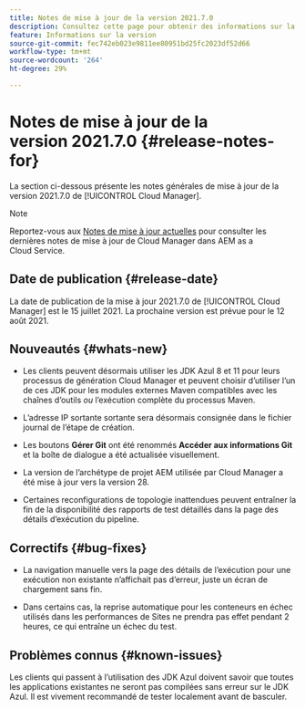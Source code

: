 ```yaml
---
title: Notes de mise à jour de la version 2021.7.0
description: Consultez cette page pour obtenir des informations sur la version 2021.7.0 de Cloud Manager
feature: Informations sur la version
source-git-commit: fec742eb023e9811ee80951bd25fc2023df52d66
workflow-type: tm+mt
source-wordcount: '264'
ht-degree: 29%

---
```


# Notes de mise à jour de la version 2021.7.0 {#release-notes-for}

La section ci-dessous présente les notes générales de mise à jour de la version 2021.7.0 de [!UICONTROL Cloud Manager].

>[!NOTE]
>Reportez-vous aux [Notes de mise à jour actuelles](https://experienceleague.adobe.com/docs/experience-manager-cloud-service/onboarding/getting-access/release-notes-cloud-manager/release-notes-cm-current.html?lang=fr#getting-access) pour consulter les dernières notes de mise à jour de Cloud Manager dans AEM as a Cloud Service.

## Date de publication {#release-date}

La date de publication de la mise à jour 2021.7.0 de [!UICONTROL Cloud Manager] est le 15 juillet 2021.
La prochaine version est prévue pour le 12 août 2021.

## Nouveautés {#whats-new}

* Les clients peuvent désormais utiliser les JDK Azul 8 et 11 pour leurs processus de génération Cloud Manager et peuvent choisir d’utiliser l’un de ces JDK pour les modules externes Maven compatibles avec les chaînes d’outils *ou* l’exécution complète du processus Maven.

* L’adresse IP sortante sortante sera désormais consignée dans le fichier journal de l’étape de création.

* Les boutons **Gérer Git** ont été renommés **Accéder aux informations Git** et la boîte de dialogue a été actualisée visuellement.

* La version de l’archétype de projet AEM utilisée par Cloud Manager a été mise à jour vers la version 28.

* Certaines reconfigurations de topologie inattendues peuvent entraîner la fin de la disponibilité des rapports de test détaillés dans la page des détails d’exécution du pipeline.

## Correctifs {#bug-fixes}

* La navigation manuelle vers la page des détails de l’exécution pour une exécution non existante n’affichait pas d’erreur, juste un écran de chargement sans fin.

* Dans certains cas, la reprise automatique pour les conteneurs en échec utilisés dans les performances de Sites ne prendra pas effet pendant 2 heures, ce qui entraîne un échec du test.

## Problèmes connus {#known-issues}

Les clients qui passent à l’utilisation des JDK Azul doivent savoir que toutes les applications existantes ne seront pas compilées sans erreur sur le JDK Azul. Il est vivement recommandé de tester localement avant de basculer.